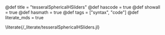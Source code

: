 @def title = "tesseralSphericalHSliders"
@def hascode = true
@def showall = true
@def hasmath = true
@def tags = ["syntax", "code"]
@def literate_mds = true

\literate{/_literate/tesseralSphericalHSliders.jl}
